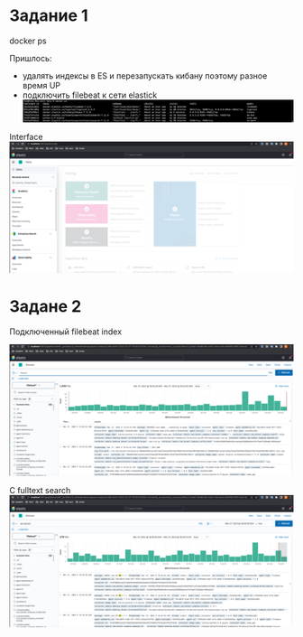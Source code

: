 # Задание 1

docker ps

Пришлось:
- удалять индексы в ES и перезапускать кибану поэтому разное время UP
- подключить filebeat к сети elastick
![docker-ps](screenshot/dz3/1.png)

Interface
![kibana-UI](screenshot/dz3/2.png)

# Задане 2

Подключенный filebeat index

![filebeat](screenshot/dz3/3.png)

С fulltext search
![filebeat](screenshot/dz3/4.png)
